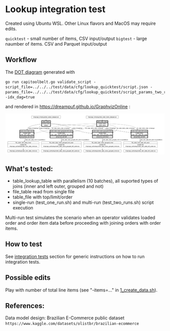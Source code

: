 # Lookup integration test

Created using Ubuntu WSL. Other Linux flavors and MacOS may require edits.

`quicktest` - small number of items, CSV input/output
`bigtest` - large naumber of items. CSV and Parquet input/output

## Workflow

The [DOT diagram](../../../doc/glossary.md#dot-diagrams) generated with
```
go run capitoolbelt.go validate_script -script_file=../../../test/data/cfg/lookup_quicktest/script.json -params_file=../../../test/data/cfg/lookup_quicktest/script_params_two_runs.json -idx_dag=true
```
and rendered in https://dreampuf.github.io/GraphvizOnline :

![drawing](../../../doc/dot-lookup.svg)

## What's tested:

- table_lookup_table with parallelism (10 batches), all suported types of joins (inner and left outer, grouped and not)
- file_table read from single file
- table_file with top/limit/order
- single-run (test_one_run.sh) and multi-run (test_two_runs.sh) script execution

Multi-run test simulates the scenario when an operator validates loaded order and order item data before proceeding with joining orders with order items.

## How to test

See [integration tests](../../../doc/testing.md#integration-tests) section for generic instructions on how to run integration tests.

## Possible edits

Play with number of total line items (see "-items=..." in [1_create_data.sh](quicktest/1_create_data.sh)).
  
## References:

Data model design: Brazilian E-Commerce public dataset `https://www.kaggle.com/datasets/olistbr/brazilian-ecommerce`
